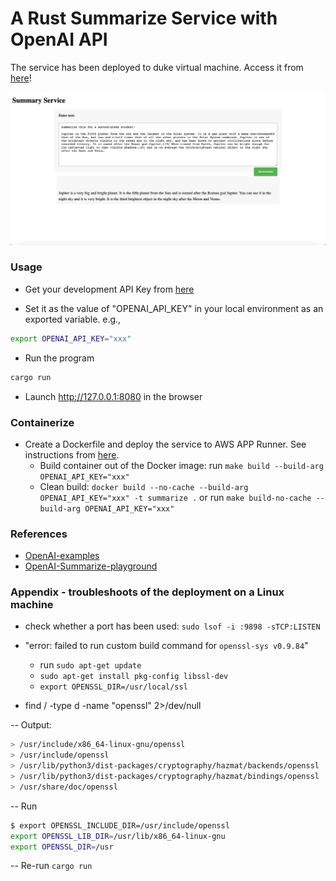 # A Rust Summarize Service with OpenAI API 

The service has been deployed to duke virtual machine. Access it from [here](http://vcm-30756.vm.duke.edu:8989/)!

![UI](summarize.png)

### Usage
- Get your development API Key from [here](https://platform.openai.com/account/api-keys)

- Set it as the value of "OPENAI_API_KEY" in your local environment as an exported variable. e.g.,
```bash
export OPENAI_API_KEY="xxx"
```

- Run the program
```bash
cargo run
```
- Launch http://127.0.0.1:8080 in the browser

### Containerize
- Create a Dockerfile and deploy the service to AWS APP Runner. See instructions from [here](https://github.com/nogibjj/rust-world-spr23/tree/main/actix-containerized-microservice-wk3/actixdocker#this-is-to-build-an-image-out-of-the-dockerfile).
    - Build container out of the Docker image: run `make build --build-arg OPENAI_API_KEY="xxx"`
    - Clean build: `docker build --no-cache --build-arg OPENAI_API_KEY="xxx" -t summarize .` or run `make build-no-cache --build-arg OPENAI_API_KEY="xxx"`

### References
- [OpenAI-examples](https://platform.openai.com/examples)
- [OpenAI-Summarize-playground](https://platform.openai.com/playground/p/default-summarize?model=text-davinci-003)


### Appendix - troubleshoots of the deployment on a Linux machine
- check whether a port has been used: `sudo lsof -i :9898 -sTCP:LISTEN`

- "error: failed to run custom build command for `openssl-sys v0.9.84`"
    - run `sudo apt-get update`
    - `sudo apt-get install pkg-config libssl-dev`
    - `export OPENSSL_DIR=/usr/local/ssl`

- find / -type d -name "openssl" 2>/dev/null

-- Output:

```bash
> /usr/include/x86_64-linux-gnu/openssl
> /usr/include/openssl
> /usr/lib/python3/dist-packages/cryptography/hazmat/backends/openssl
> /usr/lib/python3/dist-packages/cryptography/hazmat/bindings/openssl
> /usr/share/doc/openssl
```

-- Run
```bash
$ export OPENSSL_INCLUDE_DIR=/usr/include/openssl
export OPENSSL_LIB_DIR=/usr/lib/x86_64-linux-gnu
export OPENSSL_DIR=/usr
```

-- Re-run `cargo run`
